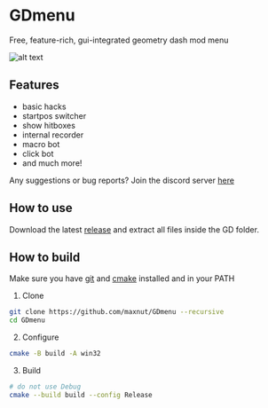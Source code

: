 # GDmenu

Free, feature-rich, gui-integrated geometry dash mod menu

![alt text](https://media.discordapp.net/attachments/587598582308143125/1055961835888722010/20221223223845_1.jpg)

## Features

- basic hacks
- startpos switcher
- show hitboxes
- internal recorder
- macro bot
- click bot
- and much more!

Any suggestions or bug reports?
Join the discord server [here](https://discord.gg/nbDjEg7SSU)

## How to use

Download the latest [release](https://github.com/maxnut/GDmenu/releases/latest) and extract all files inside the GD folder.

## How to build
Make sure you have [git](https://git-scm.com/downloads) and [cmake](https://cmake.org/download/) installed and in your PATH

1. Clone
```bash
git clone https://github.com/maxnut/GDmenu --recursive
cd GDmenu
```
2. Configure
``` bash
cmake -B build -A win32
```
3. Build
```bash
# do not use Debug
cmake --build build --config Release
```
